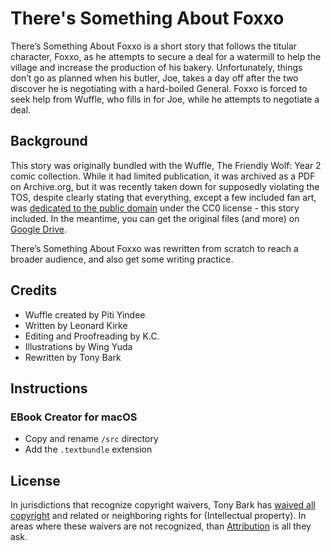 # There's Something About Foxxo

There’s Something About Foxxo is a short story that follows the titular character, Foxxo, as he attempts to secure a deal for a watermill to help the village and increase the production of his bakery. Unfortunately, things don’t go as planned when his butler, Joe, takes a day off after the two discover he is negotiating with a hard-boiled General. Foxxo is forced to seek help from Wuffle, who fills in for Joe, while he attempts to negotiate a deal.

## Background

This story was originally bundled with the Wuffle, The Friendly Wolf: Year 2 comic collection. While it had limited publication, it was archived as a PDF on Archive.org, but it was recently taken down for supposedly violating the TOS, despite clearly stating that everything, except a few included fan art, was [dedicated to the public domain](https://sheezy.art/url/https://web.archive.org/web/20150512024057/http://www.wufflecomics.com/free-license) under the CC0 license - this story included. In the meantime, you can get the original files (and more) on [Google Drive](https://sheezy.art/url/https://drive.google.com/drive/folders/1LG9Dgzp1dz9h41y0HJda0G668RVhdEVD?usp=sharing).

There’s Something About Foxxo was rewritten from scratch to reach a broader audience, and also get some writing practice.

## Credits

- Wuffle created by Piti Yindee
- Written by Leonard Kirke
- Editing and Proofreading by K.C.
- Illustrations by Wing Yuda
- Rewritten by Tony Bark

## Instructions

### EBook Creator for macOS

- Copy and rename `/src` directory
- Add the `.textbundle` extension

## License

In jurisdictions that recognize copyright waivers, Tony Bark has [waived all copyright](LICENSE) and related or neighboring rights for (Intellectual property). In areas where these waivers are not recognized, than [Attribution](LICENSE-BY) is all they ask.
